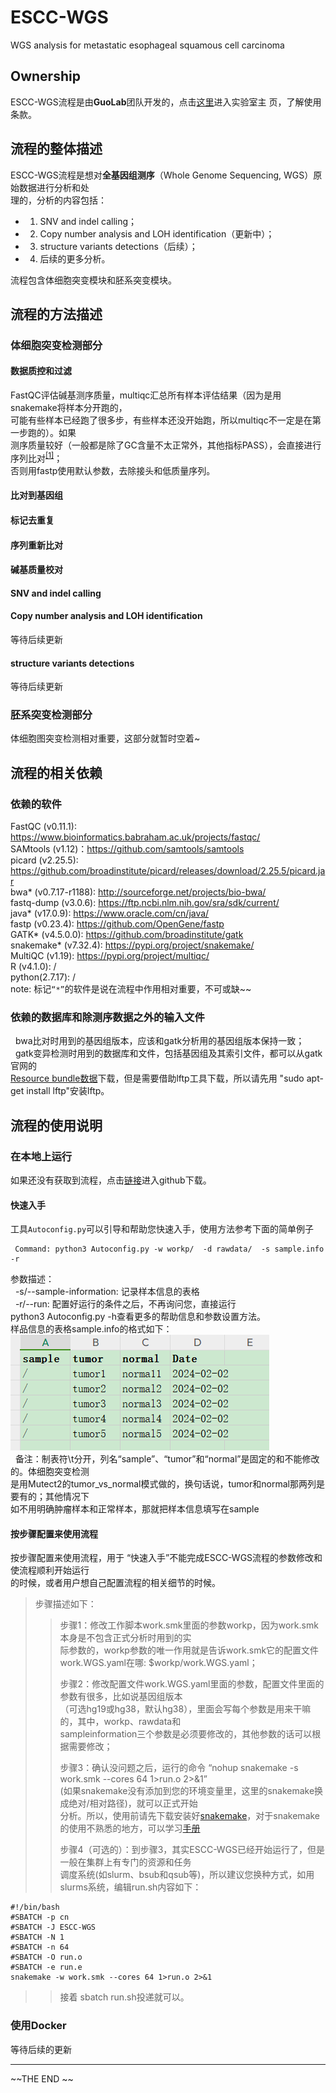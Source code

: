 # ESCC-WGS
WGS analysis for metastatic esophageal squamous cell carcinoma
## Ownership
ESCC-WGS流程是由**GuoLab**团队开发的，点击[这里](https://guolab.wchscu.cn/)进入实验室主
页，了解使用条款。


## 流程的整体描述
ESCC-WGS流程是想对**全基因组测序**（Whole Genome Sequencing, WGS）原始数据进行分析和处  
理的，分析的内容包括：
- 1. SNV and indel calling；
- 2. Copy number analysis and LOH identification（更新中）；
- 3. structure variants detections（后续）；
- 4. 后续的更多分析。 

流程包含体细胞突变模块和胚系突变模块。


## 流程的方法描述
### 体细胞突变检测部分
#### 数据质控和过滤
FastQC评估碱基测序质量，multiqc汇总所有样本评估结果（因为是用snakemake将样本分开跑的，  
可能有些样本已经跑了很多步，有些样本还没开始跑，所以multiqc不一定是在第一步跑的）。如果  
测序质量较好（一般都是除了GC含量不太正常外，其他指标PASS），会直接进行序列比对<sup>[[1]](https://www.ncbi.nlm.nih.gov/pmc/articles/PMC8421382/)</sup>；  
否则用fastp使用默认参数，去除接头和低质量序列。
#### 比对到基因组

#### 标记去重复

#### 序列重新比对

#### 碱基质量校对

#### SNV and indel calling

#### Copy number analysis and LOH identification
等待后续更新

#### structure variants detections
等待后续更新

### 胚系突变检测部分
体细胞图突变检测相对重要，这部分就暂时空着~


## 流程的相关依赖
### 依赖的软件
FastQC (v0.11.1): https://www.bioinformatics.babraham.ac.uk/projects/fastqc/  
SAMtools (v1.12)：https://github.com/samtools/samtools  
picard (v2.25.5): https://github.com/broadinstitute/picard/releases/download/2.25.5/picard.jar  
bwa* (v0.7.17-r1188): http://sourceforge.net/projects/bio-bwa/  
fastq-dump (v3.0.6): https://ftp.ncbi.nlm.nih.gov/sra/sdk/current/  
java* (v17.0.9): https://www.oracle.com/cn/java/  
fastp (v0.23.4): https://github.com/OpenGene/fastp  
GATK* (v4.5.0.0): https://github.com/broadinstitute/gatk  
snakemake* (v7.32.4): https://pypi.org/project/snakemake/  
MultiQC (v1.19): https://pypi.org/project/multiqc/  
R (v4.1.0): /   
python(2.7.17): /    
note:  标记`“*”`的软件是说在流程中作用相对重要，不可或缺~~

### 依赖的数据库和除测序数据之外的输入文件
&nbsp;&nbsp;bwa比对时用到的基因组版本，应该和gatk分析用的基因组版本保持一致；  
&nbsp;&nbsp;gatk变异检测时用到的数据库和文件，包括基因组及其索引文件，都可以从gatk官网的  
[Resource bundle数据](ftp://gsapubftp-anonymous@ftp.broadinstitute.org/bundle/)下载，但是需要借助lftp工具下载，所以请先用
"sudo apt-get install lftp"安装lftp。  


## 流程的使用说明
### 在本地上运行
如果还没有获取到流程，点击[链接](https://github.com/xieguiyan/ESCC-WGS)进入github下载。

#### 快速入手 
  工具`Autoconfig.py`可以引导和帮助您快速入手，使用方法参考下面的简单例子    
```
 Command: python3 Autoconfig.py -w workp/  -d rawdata/  -s sample.info  -r
```  
参数描述：  
&nbsp;&nbsp;-s/--sample-information: 记录样本信息的表格  
&nbsp;&nbsp;-r/--run: 配置好运行的条件之后，不再询问您，直接运行    
python3 Autoconfig.py -h查看更多的帮助信息和参数设置方法。    
样品信息的表格sample.info的格式如下：  
![sampleinformation](https://github.com/xieguiyan/ESCC-WGS/blob/main/pictures/sampleinformation.png)  
&nbsp;&nbsp;备注：制表符\t分开，列名“sample”、“tumor”和“normal”是固定的和不能修改的。体细胞突变检测  
是用Mutect2的tumor_vs_normal模式做的，换句话说，tumor和normal那两列是要有的；其他情况下  
如不用明确肿瘤样本和正常样本，那就把样本信息填写在sample  

#### 按步骤配置来使用流程
按步骤配置来使用流程，用于 “快速入手”不能完成ESCC-WGS流程的参数修改和使流程顺利开始运行  
的时候，或者用户想自己配置流程的相关细节的时候。  
>步骤描述如下：  
>>步骤1：修改工作脚本work.smk里面的参数workp，因为work.smk本身是不包含正式分析时用到的实  
际参数的，workp参数的唯一作用就是告诉work.smk它的配置文件work.WGS.yaml在哪: 
$workp/work.WGS.yaml；
>>
>>步骤2：修改配置文件work.WGS.yaml里面的参数，配置文件里面的参数有很多，比如说基因组版本  
（可选hg19或hg38，默认hg38），里面会写每个参数是用来干嘛的，其中，workp、rawdata和  
sampleinformation三个参数是必须要修改的，其他参数的话可以根据需要修改；    
>>
>>步骤3：确认没问题之后，运行的命令 “nohup snakemake -s work.smk --cores 64 1>run.o 2>&1”  
(如果snakemake没有添加到您的环境变量里，这里的snakemake换成绝对/相对路径)，就可以正式开始  
分析。所以，使用前请先下载安装好[snakemake](https://pypi.org/project/snakemake/)，对于snakemake的使用不熟悉的地方，可以学习[手册](https://snakemake.readthedocs.io/en/stable/)  
>>
>>步骤4（可选的）：到步骤3，其实ESCC-WGS已经开始运行了，但是一般在集群上有专门的资源和任务  
调度系统(如slurm、bsub和qsub等)，所以建议您换种方式，如用slurms系统，编辑run.sh内容如下：    
```
#!/bin/bash
#SBATCH -p cn
#SBATCH -J ESCC-WGS
#SBATCH -N 1
#SBATCH -n 64
#SBATCH -O run.o
#SBATCH -e run.e
snakemake -w work.smk --cores 64 1>run.o 2>&1
```
>>接着 sbatch run.sh投递就可以。

### 使用Docker

 等待后续的更新 



------

~~THE END ~~ 


